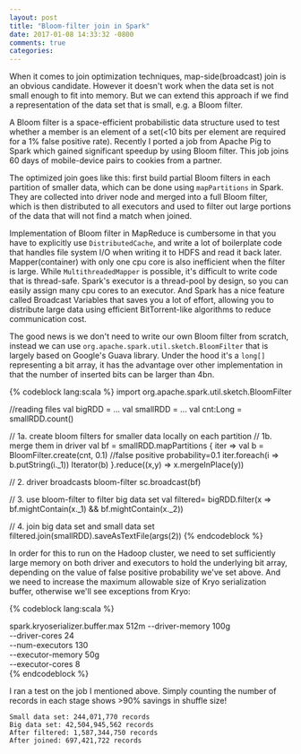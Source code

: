 ```yaml
---
layout: post
title: "Bloom-filter join in Spark"
date: 2017-01-08 14:33:32 -0800
comments: true
categories: 
---
```


When it comes to join optimization techniques, map-side(broadcast) join is an obvious candidate. However it doesn't work when the data set is not small enough to fit into memory. But we can extend this approach if we find a representation of the data set that is small, e.g. a Bloom filter.

A Bloom filter is a space-efficient probabilistic data structure used to test whether a member is an element of a set(<10 bits per element are required for a 1% false positive rate). Recently I ported a job from Apache Pig to Spark which gained significant speedup by using Bloom filter. This job joins 60 days of mobile-device pairs to cookies from a partner. 

The optimized join goes like this: first build partial Bloom filters in each partition of smaller data, which can be done using `mapPartitions` in Spark. They are collected into driver node and merged into a full Bloom filter, which is then distributed to all executors and used to filter out large portions of the data that will not find a match when joined.

Implementation of Bloom filter in MapReduce is cumbersome in that you have to explicitly use `DistributedCache`, and write a lot of boilerplate code that handles file system I/O when writing it to HDFS and read it back later. Mapper(container) with only one cpu core is also inefficient when the filter is large. While `MultithreadedMapper` is possible, it's difficult to write code that is thread-safe. Spark's executor is a thread-pool by design, so you can easily assign many cpu cores to an executor. And Spark has a nice feature called Broadcast Variables that saves you a lot of effort, allowing you to distribute large data using efficient BitTorrent-like algorithms to reduce communication cost.

The good news is we don't need to write our own Bloom filter from scratch, instead we can use `org.apache.spark.util.sketch.BloomFilter` that is largely based on Google's Guava library. Under the hood it's a `long[]` representing a bit array, it has the advantage over other implementation in that the number of inserted bits can be larger than 4bn.

{% codeblock lang:scala %}
import org.apache.spark.util.sketch.BloomFilter

//reading files
val bigRDD = ...
val smallRDD = ...
val cnt:Long = smallRDD.count()

// 1a. create bloom filters for smaller data locally on each partition
// 1b. merge them in driver
val bf = smallRDD.mapPartitions { iter =>
  val b = BloomFilter.create(cnt, 0.1)  //false positive probability=0.1
  iter.foreach(i => b.putString(i._1))
  Iterator(b)
}.reduce((x,y) => x.mergeInPlace(y))

// 2. driver broadcasts bloom-filter
sc.broadcast(bf)

// 3. use bloom-filter to filter big data set
val filtered= bigRDD.filter(x => bf.mightContain(x._1) && bf.mightContain(x._2))

// 4. join big data set and small data set
filtered.join(smallRDD).saveAsTextFile(args(2))
{% endcodeblock %}


In order for this to run on the Hadoop cluster, we need to set sufficiently large memory on both driver and executors to hold the underlying bit array, depending on the value of false positive probability we've set above. And we need to increase the maximum allowable size of Kryo serialization buffer, otherwise we'll see exceptions from Kryo:

{% codeblock lang:scala %}

spark.kryoserializer.buffer.max  512m
 --driver-memory 100g \
 --driver-cores 24 \
 --num-executors 130 \
 --executor-memory 50g \
 --executor-cores 8 \
{% endcodeblock %}

I ran a test on the job I mentioned above. Simply counting the number of records in each stage shows >90% savings in shuffle size!

 	Small data set: 244,071,770 records
	Big data set: 42,504,945,562 records
    After filtered: 1,587,344,750 records
    After joined: 697,421,722 records
